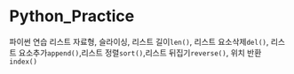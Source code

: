 # Python_Practice
파이썬 연습
리스트 자료형, 슬라이싱, 리스트 길이`len()`, 리스트 요소삭제`del()`, 리스트 요소추가`append()`,리스트 정렬`sort()`,리스트 뒤집기`reverse()`, 위치 반환`index()`

